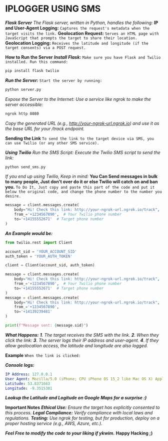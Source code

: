 # IPLOGGER USING SMS

***Flask Server***
*The Flask server, written in Python, handles the following:*
**IP and User-Agent Logging:**
`Captures the request's metadata when the target visits the link.`
**Geolocation Request:**
`Serves an HTML page with JavaScript that prompts the target to share their location.`
**Geolocation Logging:**
`Receives the latitude and longitude (if the target consents) via a POST request.`

**How to Run the Server**
***Install Flask:***
`Make sure you have Flask and Twilio installed. Run this command:`
```bash
pip install flask twilio
```

***Run the Server:***
`Start the server by running:`
```bash
python server.py
```
*Expose the Server to the Internet: Use a service like ngrok to make the server accessible:*
```bash
ngrok http 8080
```
*Copy the generated URL (e.g., http://your-ngrok-url.ngrok.io) and use it as the base URL for your /track endpoint.*

**Sending the Link**
`To send the link to the target device via SMS, you can use Twilio (or any other SMS service).`

***Using Twilio***
*Run the SMS Script: Execute the Twilio SMS script to send the link:*
```bash
python send_sms.py
```

*If you end up using Twilio, Keep in mind:*
**You Can Send messages in bulk to many people, Just don't over do it or else Twilio will catch on and ban you.**
`To Do It, Just copy and paste this part of the code and put it below the original code, and change the phone number to the number you desire.`
```python
message = client.messages.create(
    body="Hi! Check this link: http://your-ngrok-url.ngrok.io/track",
    from_='+1234567890',  # Your Twilio phone number
    to='+14155552671'  # Target phone number
)
```

***An Example would be:***
```python
from twilio.rest import Client

account_sid = 'YOUR_ACCOUNT_SID'
auth_token = 'YOUR_AUTH_TOKEN'

client = Client(account_sid, auth_token)

message = client.messages.create(
    body="Hi! Check this link: http://your-ngrok-url.ngrok.io/track",
    from_='+1234567890',  # Your Twilio phone number
    to='+14155552671'  # Target phone number
)
message = client.messages.create(
    body="Hi! Check this link: http://your-ngrok-url.ngrok.io/track",
    from_='+1234567890',
    to='+14139239481'
)

print(f"Message sent: {message.sid}")
```

***What Happens:***
***1***. *The target receives the SMS with the link.*
***2***. *When they click the link:*
***3***. *The server logs their IP address and user-agent.*
***4***. *If they allow geolocation access, the latitude and longitude are also logged.*

**Example**
`When the link is clicked:`

***Console logs:***
```yaml
IP Address: 127.0.0.1
User Agent: Mozilla/5.0 (iPhone; CPU iPhone OS 15_2 like Mac OS X) AppleWebKit/605.1.15
Latitude: 53.8371663
Longitude: -9.3515381
```
***Lookup the Latitude and Logitude on Google Maps for a surprise :)***

**Important Notes**
***Ethical Use:***
*Ensure the target has explicitly consented to this process.*
***Legal Compliance:***
*Verify compliance with local laws and regulations.*
***Testing:***
*Use ngrok for testing, but for production, deploy on a proper hosting service (e.g., AWS, Azure, etc.).*

***Feel Free to modify the code to your liking if ykwim.***
**Happy Hacking ;)**
